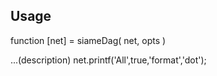 
## Usage

function [net] = siameDag( net, opts )

...(description)
net.printf('All',true,'format','dot');


